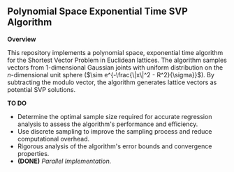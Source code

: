 ## Polynomial Space Exponential Time SVP Algorithm

**Overview**

This repository implements a polynomial space, exponential time algorithm for the Shortest Vector Problem in Euclidean lattices. The algorithm samples vectors from 1-dimensional Gaussian joints with uniform distribution on the $n$-dimensional unit sphere ($\sim e^{-\frac{\|x\|^2 - R^2}{\sigma}}$). By subtracting the modulo vector, the algorithm generates lattice vectors as potential SVP solutions.

<!--- **Usage**
Provide instructions on how to use the code, including any necessary dependencies and configuration options. --->

**TO DO**

- Determine the optimal sample size required for accurate regression analysis to assess the algorithm's performance and efficiency. 
- Use discrete sampling to improve the sampling process and reduce computational overhead.
- Rigorous analysis of the algorithm's error bounds and convergence properties.
- **(DONE)** *Parallel Implementation.*
